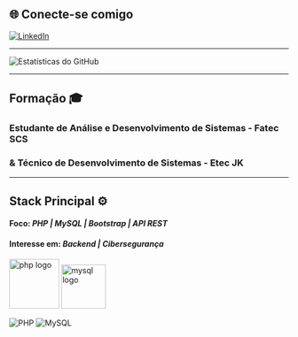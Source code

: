## 🌐 Conecte-se comigo

[![LinkedIn](https://img.shields.io/badge/LinkedIn-0077B5?style=for-the-badge&logo=linkedin&logoColor=white)](https://linkedin.com/in/pedro-vinicius-j-lima)
_____________________________

![Estatísticas do GitHub](https://github-readme-stats.vercel.app/api?username=M0rningCoffee&show_icons=true&theme=tokyonight)
_____________________________
## Formação 🎓
### Estudante de Análise e Desenvolvimento de Sistemas - Fatec SCS 
### & Técnico de Desenvolvimento de Sistemas - Etec JK
_____________________________
## Stack Principal ⚙️
#### Foco: *PHP | MySQL | Bootstrap | API REST*
#### Interesse em: *Backend | Cibersegurança*

<img src="https://cdn.simpleicons.org/php/777BB4" height="90" alt="php logo"  /> <img src="https://cdn.jsdelivr.net/gh/devicons/devicon/icons/mysql/mysql-original.svg" height="80" alt="mysql logo"  />

![PHP](https://img.shields.io/badge/PHP-777BB4?style=for-the-badge&logo=php&logoColor=white)
![MySQL](https://img.shields.io/badge/MySQL-005C84?style=for-the-badge&logo=mysql&logoColor=white)

